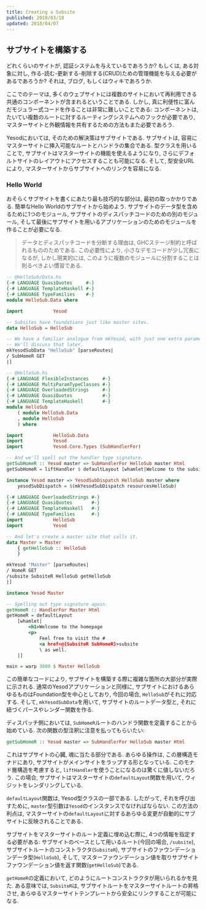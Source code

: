 ```yaml
---
title: Creating a Subsite
published: 2018/03/18
updated: 2018/04/07
---
```


## サブサイトを構築する

どれくらいのサイトが, 認証システムを与えているであろうか? もしくは, ある対象に対し, 作る-読む-更新する-削除する(CRUD)ための管理機能を与える必要があるであろうか? それは, ブログ, もしくはウィキであろうか.

ここでのテーマは, 多くのウェブサイトには複数のサイトにおいて再利用できる共通のコンポーネントが含まれるということである. しかし, 真に利便性に富んだモジュラー式コードを作ることは非常に難しいことである: コンポーネントは, たいてい複数のルートに対するルーティングシステムへのフックが必要であり, マスターサイトと外観情報を共有するための方法もまた必要であろう.

Yesodにおいては, そのための解決策はサブサイトである. サブサイトは, 容易にマスターサイトに挿入可能なルートとハンドラの集合である. 型クラスを用いることで, サブサイトはマスターサイトの機能を使えるようになり,
さらにデフォルトサイトのレイアウトにアクセスすることも可能になる.
そして, 型安全URLにより, マスターサイトからサブサイトへのリンクを容易になる.

### Hello World

おそらくサブサイトを書くにあたり最も技巧的な部分は, 最初の取っかかりである. 簡単なHello Worldのサブサイトから始めよう. サブサイトのデータ型を含めるために1つのモジュール, サブサイトのディスパッチコードのための別のモジュール, そして最後にサブサイトを用いるアプリケーションのためのモジュールを作ることが必要になる.

> データとディスパッチコードを分断する理由は, GHCステージ制約と呼ばれるもののためである. この必要性により, 小さなデモコードが少し冗長になるが, しかし現実的には, このように複数のモジュールに分割することは則るべきよい慣習である.

```haskell
-- @HelloSub/Data.hs
{-# LANGUAGE QuasiQuotes     #-}
{-# LANGUAGE TemplateHaskell #-}
{-# LANGUAGE TypeFamilies    #-}
module HelloSub.Data where

import           Yesod

-- Subsites have foundations just like master sites.
data HelloSub = HelloSub

-- We have a familiar analogue from mkYesod, with just one extra parameter.
-- We'll discuss that later.
mkYesodSubData "HelloSub" [parseRoutes|
/ SubHomeR GET
|]
```

```haskell
-- @HelloSub.hs
{-# LANGUAGE FlexibleInstances     #-}
{-# LANGUAGE MultiParamTypeClasses #-}
{-# LANGUAGE OverloadedStrings     #-}
{-# LANGUAGE QuasiQuotes           #-}
{-# LANGUAGE TemplateHaskell       #-}
module HelloSub
    ( module HelloSub.Data
    , module HelloSub
    ) where

import           HelloSub.Data
import           Yesod
import           Yesod.Core.Types (SubHandlerFor)

-- And we'll spell out the handler type signature.
getSubHomeR :: Yesod master => SubHandlerFor HelloSub master Html
getSubHomeR = liftHandler $ defaultLayout [whamlet|Welcome to the subsite!|]

instance Yesod master => YesodSubDispatch HelloSub master where
    yesodSubDispatch = $(mkYesodSubDispatch resourcesHelloSub)
```

```haskell
{-# LANGUAGE OverloadedStrings #-}
{-# LANGUAGE QuasiQuotes       #-}
{-# LANGUAGE TemplateHaskell   #-}
{-# LANGUAGE TypeFamilies      #-}
import           HelloSub
import           Yesod

-- And let's create a master site that calls it.
data Master = Master
    { getHelloSub :: HelloSub
    }

mkYesod "Master" [parseRoutes|
/ HomeR GET
/subsite SubsiteR HelloSub getHelloSub
|]

instance Yesod Master

-- Spelling out type signature again.
getHomeR :: HandlerFor Master Html
getHomeR = defaultLayout
    [whamlet|
        <h1>Welcome to the homepage
        <p>
            Feel free to visit the #
            <a href=@{SubsiteR SubHomeR}>subsite
            \ as well.
    |]

main = warp 3000 $ Master HelloSub
```

この簡単なコードにより, サブサイトを構築する際に複雑な箇所の大部分が実際に示される. 通常のYesodアプリケーションと同様に, サブサイトにおけるあらゆるものはFoundation型を中心としており, 今回の場合, `HelloSub`がそれに対応する. そして, `mkYesodSubData`を用いて, サブサイトのルートデータ型と, それに紐づくパースやレンダー関数を作る.

ディスパッチ側においては, `SubHomeR`ルートのハンドラ関数を定義することから始めている. 次の関数の型注釈に注意を払ってもらいたい:

```haskell
getSubHomeR :: Yesod master => SubHandlerFor HelloSub master Html
```

これはサブサイトの心臓, 魂に当たる部分である. あらゆる操作は, この層構造モナドにあり, サブサイトがメインサイトをラップする形となっている. このモナド層構造を考慮すると, `liftHandler`を使うことになるのは驚くに値しないだろう. この場合, サブサイトはマスターサイトの`defaultLayout`関数を用いて, ウィジットをレンダリングしている.

`defaultLayout`関数は, Yesod型クラスの一部である. したがって, それを呼び出すために, `master`型引数は`Yesod`のインスタンスでなければならない. この方法の利点は, マスターサイトの`defaultLayout`に対するあらゆる変更が自動的にサブサイトに反映されることである.

サブサイトをマスターサイトのルート定義に埋め込む際に, 4つの情報を指定する必要がある: サブサイトのベースとして用いるルート(今回の場合, `/subsite`), サブサイトルートのコンストラクタ(`SubsiteR`), サブサイトのファウンデーションデータ型(`HelloSub`), そして, マスターファウンデーション値を取りサブサイトファウンデーション値を返す関数(`getHelloSub`)である.

`getHomeR`の定義において, どのようにルートコンストラクタが用いられるかを見た. ある意味では, `SubsiteR`は, サブサイトルートをマスターサイトルートの昇格させ, あらゆるマスターサイトテンプレートから安全にリンクすることが可能になる.
